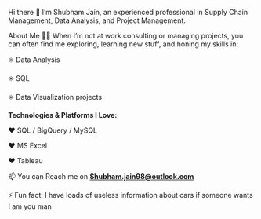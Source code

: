 Hi there 👋
I’m Shubham Jain, an experienced professional in Supply Chain Management, Data Analysis, and Project Management.

About Me
🧑‍💻 When I’m not at work consulting or managing projects, you can often find me exploring, learning new stuff, and honing my skills in:

✳️ Data Analysis

✳️ SQL

✳️ Data Visualization projects

**Technologies & Platforms I Love:**

❤️ SQL / BigQuery / MySQL

❤️ MS Excel

❤️ Tableau

📫 You can Reach me on **Shubham.jain98@outlook.com**

⚡ Fun fact: I have loads of useless information about cars if someone wants I am you man
